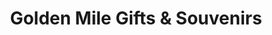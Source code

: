 ---
title: "Golden Mile Gifts & Souvenirs"
url: /blackpool/golden-mile-gifts-und-souvenirs/
shop: Andenken
---